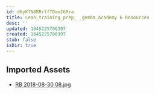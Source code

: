 ```yaml
---
id: d6yKTN8RRrlfTDaoI6Rra
title: Lean_training_prep_ _gemba_academy 6 Resources
desc: ''
updated: 1645225706397
created: 1645225706397
stub: false
isDir: true
---
```

## Imported Assets
- [RB 2018-08-30 08.jpg](/assets/rb-2018-08-30-08-b0WePCFAX0DP.jpg)
